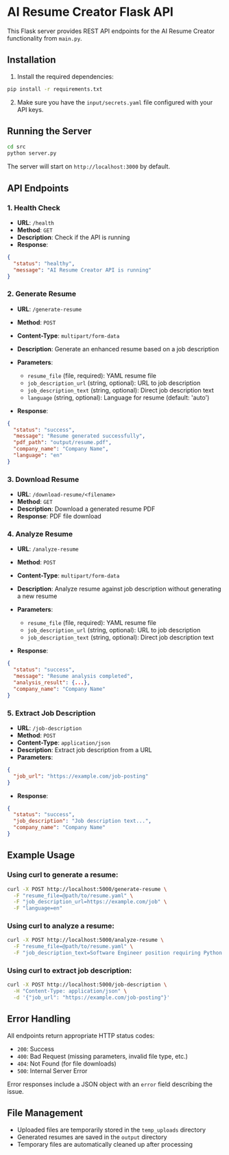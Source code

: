 # AI Resume Creator Flask API

This Flask server provides REST API endpoints for the AI Resume Creator functionality from `main.py`.

## Installation

1. Install the required dependencies:
```bash
pip install -r requirements.txt
```

2. Make sure you have the `input/secrets.yaml` file configured with your API keys.

## Running the Server

```bash
cd src
python server.py
```

The server will start on `http://localhost:3000` by default.

## API Endpoints

### 1. Health Check
- **URL**: `/health`
- **Method**: `GET`
- **Description**: Check if the API is running
- **Response**: 
```json
{
  "status": "healthy",
  "message": "AI Resume Creator API is running"
}
```

### 2. Generate Resume
- **URL**: `/generate-resume`
- **Method**: `POST`
- **Content-Type**: `multipart/form-data`
- **Description**: Generate an enhanced resume based on a job description
- **Parameters**:
  - `resume_file` (file, required): YAML resume file
  - `job_description_url` (string, optional): URL to job description
  - `job_description_text` (string, optional): Direct job description text
  - `language` (string, optional): Language for resume (default: 'auto')

- **Response**:
```json
{
  "status": "success",
  "message": "Resume generated successfully",
  "pdf_path": "output/resume.pdf",
  "company_name": "Company Name",
  "language": "en"
}
```

### 3. Download Resume
- **URL**: `/download-resume/<filename>`
- **Method**: `GET`
- **Description**: Download a generated resume PDF
- **Response**: PDF file download

### 4. Analyze Resume
- **URL**: `/analyze-resume`
- **Method**: `POST`
- **Content-Type**: `multipart/form-data`
- **Description**: Analyze resume against job description without generating a new resume
- **Parameters**:
  - `resume_file` (file, required): YAML resume file
  - `job_description_url` (string, optional): URL to job description
  - `job_description_text` (string, optional): Direct job description text

- **Response**:
```json
{
  "status": "success",
  "message": "Resume analysis completed",
  "analysis_result": {...},
  "company_name": "Company Name"
}
```

### 5. Extract Job Description
- **URL**: `/job-description`
- **Method**: `POST`
- **Content-Type**: `application/json`
- **Description**: Extract job description from a URL
- **Parameters**:
```json
{
  "job_url": "https://example.com/job-posting"
}
```

- **Response**:
```json
{
  "status": "success",
  "job_description": "Job description text...",
  "company_name": "Company Name"
}
```

## Example Usage

### Using curl to generate a resume:

```bash
curl -X POST http://localhost:5000/generate-resume \
  -F "resume_file=@path/to/resume.yaml" \
  -F "job_description_url=https://example.com/job" \
  -F "language=en"
```

### Using curl to analyze a resume:

```bash
curl -X POST http://localhost:5000/analyze-resume \
  -F "resume_file=@path/to/resume.yaml" \
  -F "job_description_text=Software Engineer position requiring Python..."
```

### Using curl to extract job description:

```bash
curl -X POST http://localhost:5000/job-description \
  -H "Content-Type: application/json" \
  -d '{"job_url": "https://example.com/job-posting"}'
```

## Error Handling

All endpoints return appropriate HTTP status codes:
- `200`: Success
- `400`: Bad Request (missing parameters, invalid file type, etc.)
- `404`: Not Found (for file downloads)
- `500`: Internal Server Error

Error responses include a JSON object with an `error` field describing the issue.

## File Management

- Uploaded files are temporarily stored in the `temp_uploads` directory
- Generated resumes are saved in the `output` directory
- Temporary files are automatically cleaned up after processing 